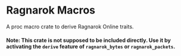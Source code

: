 # Ragnarok Macros

A proc macro crate to derive Ragnarok Online traits.

#### Note: This crate is not supposed to be included directly. Use it by activating the `derive` feature of `ragnarok_bytes` or `ragnarok_packets`.
